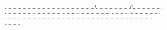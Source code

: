 ......................................................................./.........................../!.,........................................... .........
............
............
............
............
............
............
............
............
.............
............
............
............
............
............
............
............
............


